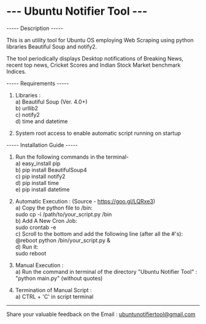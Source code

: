 #                      ---    Ubuntu Notifier Tool ---

----- Description -----

This is an utility tool for Ubuntu OS employing Web Scraping using python libraries Beautiful Soup and notify2.

The tool periodically displays Desktop notifications of Breaking News, recent top news, Cricket Scores and Indian Stock Market benchmark Indices.


----- Requirements -----

1. Libraries : <br/>
  a) Beautiful Soup (Ver. 4.0+) <br/>
  b) urllib2 <br/>
  c) notify2 <br/>
  d) time and datetime <br/> 

2. System root access to enable automatic script running on startup


----- Installation Guide -----

1. Run the following commands in the terminal- <br/>
    a) easy_install pip  <br/>
    b) pip install BeautifulSoup4 <br/>
    c) pip install notify2 <br/>
    d) pip install time <br/>
    e) pip install datetime <br/>
    
2. Automatic Execution :  (Source - https://goo.gl/LQRxe3) <br/> 
    a) Copy the python file to /bin: <br/>
          sudo cp -i /path/to/your_script.py /bin <br/>
    b) Add A New Cron Job: <br/>
          sudo crontab -e <br/>
    c) Scroll to the bottom and add the following line (after all the #'s): <br/>
          @reboot python /bin/your_script.py & <br/>
    d) Run it: <br/>
          sudo reboot <br/>

3. Manual Execution : <br/>
  a) Run the command in terminal of the directory "Ubuntu Notifier Tool" : "python main.py" (without quotes) <br/>
  
4. Termination of Manual Script :  <br/>
  a) CTRL + 'C' in script terminal <br/>

------------------------------------------------------------------------------------------------------------------------

Share your valuable feedback on the Email : ubuntunotifiertool@gmail.com
